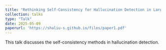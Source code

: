 ```yaml
---
title: "Rethinking Self-Consistency for Hallucination Detection in Large Language Models"
collection: talks
type: "Talk"
date: 2025-05-09
paperurl: 'https://shaliu-s.github.io/files/paper1.pdf'
---
```


This talk discusses the self-consistency methods in hallucination detection.
